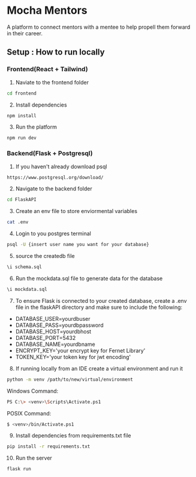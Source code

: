 # Mocha Mentors

A platform to connect mentors with a mentee to help propell them forward in their career.

## Setup : How to run locally

### Frontend(React + Tailwind)

1. Naviate to the frontend folder

```bash
cd frontend
```

2. Install dependencies

```bash
npm install
```

3. Run the platform

```bash
npm run dev
```

### Backend(Flask + Postgresql)

1. If you haven't already download psql
```bash
https://www.postgresql.org/download/
```
   
2. Navigate to the backend folder

```bash
cd FlaskAPI
```

3. Create an env file to store enviormental variables

```bash
cat .env
```

4. Login to you postgres terminal

```bash
psql -U {insert user name you want for your database}
```

5. source the createdb file

```bash
\i schema.sql
```

6. Run the mockdata.sql file to generate data for the database

```bash
\i mockdata.sql
```

7. To ensure Flask is connected to your created database, create a .env file in the flaskAPI directory and make sure to include the following:
- DATABASE_USER=yourdbuser
- DATABASE_PASS=yourdbpassword
- DATABASE_HOST=yourdbhost
- DATABASE_PORT=5432
- DATABASE_NAME=yourdbname
- ENCRYPT_KEY='your encrypt key for Fernet Library'
- TOKEN_KEY='your token key for jwt encoding'

8. If running locally from an IDE create a virtual environment and run it

```bash
python -m venv /path/to/new/virtual/environment
```
Windows Command:
```bash
PS C:\> <venv>\Scripts\Activate.ps1
```
POSIX Command:
```bash
$ <venv>/bin/Activate.ps1
```

9. Install dependencies from requirements.txt file

```bash
pip install -r requirements.txt
```

10. Run the server

```bash
flask run
```
